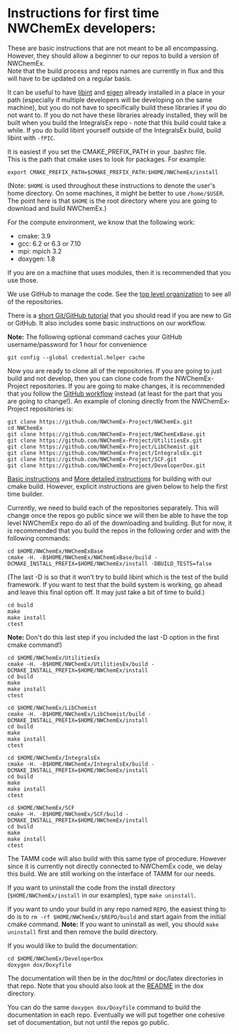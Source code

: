 # Instructions for first time NWChemEx developers:

These are basic instructions that are not meant to be all encompassing.  
However, they should allow a beginner to our repos to build a version of NWChemEx.  
Note that the build process and repos names are currently in flux and this will 
have to be updated on a regular basis.

It can be useful to have [libint](https://github.com/evaleev/libint/releases/download/v2.4.2/libint-2.4.2.tgz) and 
[eigen](https://github.com/eigenteam/eigen-git-mirror) already installed in a 
place in your path (especially if multiple developers will be developing on the same machine), but you do not have 
to specifically build these libraries if you do not want to.  If you do not have these libraries already installed, they will
be built when you build the IntegralsEx repo - note that this build could take a while.  If you do build libint yourself
outside of the IntegralsEx build, build libint with `-fPIC`.

It is easiest if you set the CMAKE_PREFIX_PATH in your .bashrc file.  
This is the path that cmake uses to look for packages.  For example:
```
export CMAKE_PREFIX_PATH=$CMAKE_PREFIX_PATH:$HOME/NWChemEx/install
```
(Note: `$HOME` is used throughout these instructions to denote the user's home directory.
On some machines, it might be better to use `/home/$USER`.  The point here is that `$HOME` 
is the root directory where you are going to download and build NWChemEx.)

For the compute environment, we know that the following work:
* cmake: 3.9
* gcc: 6.2 or 6.3 or 7.10
* mpi: mpich 3.2
* doxygen: 1.8

If you are on a machine that uses modules, then it is recommended that you use those.

We use GitHub to manage the code.  See the [top level organization](https://github.com/NWChemEx-Project) 
to see all of the repositories.

There is a [short Git/GitHub tutorial](https://github.com/NWChemEx-Project/DeveloperDox/blob/master/README.md) 
that you should read if you are new to Git or GitHub.  It also includes some basic instructions on our workflow.

**Note:** The following optional command caches your GitHub username/password for 1 hour for convenience
```
git config --global credential.helper cache
```
Now you are ready to clone all of the repositories.  If you are going to just build and not
develop, then you can clone code from the NWChemEx-Project repositories.  If you are going
to make changes, it is recommended that you follow the [GitHub workflow](https://github.com/NWChemEx-Project/DeveloperDox/blob/master/README.md) instead (at least
for the part that you are going to change!).  An example of cloning directly from the
NWChemEx-Project repositories is:

```
git clone https://github.com/NWChemEx-Project/NWChemEx.git
cd NWChemEx
git clone https://github.com/NWChemEx-Project/NWChemExBase.git
git clone https://github.com/NWChemEx-Project/UtilitiesEx.git
git clone https://github.com/NWChemEx-Project/LibChemist.git
git clone https://github.com/NWChemEx-Project/IntegralsEx.git
git clone https://github.com/NWChemEx-Project/SCF.git
git clone https://github.com/NWChemEx-Project/DeveloperDox.git
```

[Basic instructions](https://github.com/NWChemEx-Project/NWChemExBase/blob/master/README.md) 
and [More detailed instructions](https://github.com/NWChemEx-Project/NWChemExBase/blob/master/dox/Building.md) for building with our cmake build.  However, explicit instructions are given below to help the
first time builder.

Currently, we need to build each of the repositories separately.  This will change once the 
repos go public since we will then be able to have the top level NWChemEx repo do all of the 
downloading and building. But for now, it is recommended that you build the repos in the 
following order and with the following commands:
```
cd $HOME/NWChemEx/NWChemExBase
cmake -H. -B$HOME/NWChemEx/NWChemExBase/build -DCMAKE_INSTALL_PREFIX=$HOME/NWChemEx/install -DBUILD_TESTS=false
```
(The last -D is so that it won’t try to build libint which is the test of the build framework.
If you want to test that the build system is working, go ahead and leave this final option off.
It may just take a bit of time to build.)
```
cd build
make
make install
ctest 
```
**Note:** Don't do this last step if you included the last -D option in the first cmake command!)
```
cd $HOME/NWChemEx/UtilitiesEx
cmake -H. -B$HOME/NWChemEx/UtilitiesEx/build -DCMAKE_INSTALL_PREFIX=$HOME/NWChemEx/install 
cd build
make
make install
ctest

cd $HOME/NWChemEx/LibChemist
cmake -H. -B$HOME/NWChemEx/LibChemist/build -DCMAKE_INSTALL_PREFIX=$HOME/NWChemEx/install 
cd build
make
make install
ctest

cd $HOME/NWChemEx/IntegralsEx
cmake -H. -B$HOME/NWChemEx/IntegralsEx/build -DCMAKE_INSTALL_PREFIX=$HOME/NWChemEx/install 
cd build
make
make install
ctest

cd $HOME/NWChemEx/SCF
cmake -H. -B$HOME/NWChemEx/SCF/build -DCMAKE_INSTALL_PREFIX=$HOME/NWChemEx/install 
cd build
make
make install
ctest
```
<!-- Need to update the TAMM build once we have the interface working -->
The TAMM code will also build with this same type of procedure.  However since it is currently not directly connected
to NWChemEx code, we delay this build.  We are still working on the interface of TAMM for our needs.

If you want to uninstall the code from the install directory (`$HOME/NWChemEx/install` in our examples), type `make uninstall`.

If you want to undo your build in any repo named `REPO`, the easiest thing to do is to
`rm -rf $HOME/NWChemEx/$REPO/build` and start again from the initial cmake command.  **Note:** If you want to
uninstall as well, you should `make uninstall` first and then remove the build directory.

If you would like to build the documentation:
```
cd $HOME/NWChemEx/DeveloperDox
doxygen dox/Doxyfile
```
The documentation will then be in the doc/html or doc/latex directories in that repo.
Note that you should also look at the [README](https://github.com/NWChemEx-Project/DeveloperDox/blob/master/dox/README.md) 
in the dox directory.  

You can do the same `doxygen dox/Doxyfile` command to build the documentation in 
each repo.  Eventually we will put together one cohesive set of documentation, but not until the repos
go public.
